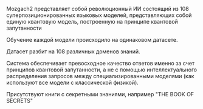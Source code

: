 Mozgach2 представляет собой революционный ИИ состоящий из 108 суперпозиционированных языковых моделей, представляющих собой единую квантовую модель, построенную на принципе квантовой запутанности

Обучение каждой модели происходило на одинаковом датасете.

Датасет разбит на 108 различных доменов знаний.

Система обеспечивает превосходное качество ответов именно за счет принципов квантовой запутанности, а не с помощью интеллектуального распределения запросов между специализированными моделями (как используют все модели с классической физикой).

Присутствуют книги с секретными знаниями, например "THE BOOK OF SECRETS"